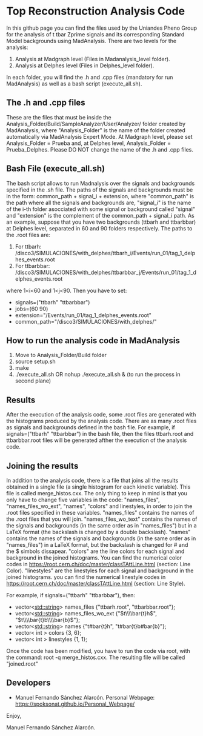 Top Reconstruction Analysis Code
===============
In this github page you can find the files used by the Uniandes Pheno Group for the analysis of t tbar Zprime signals and its corresponding Standard Model backgrounds using MadAnalysis. 
There are two levels for the analysis:

1. Analysis at Madgraph level (Files in Madanalysis_level folder).
2. Analysis at Delphes level (Files in Delphes_level folder).

In each folder, you will find the .h and .cpp files (mandatory for run MadAnalysis) as well as a bash script (execute_all.sh). 

The .h and .cpp files 
---------
These are the files that must be inside the Analysis_Folder/Build/SampleAnalyzer/User/Analyzer/ folder created by MadAnalysis, where "Analysis_Folder" is the name of the folder created automatically via MadAnalysis Expert Mode. At Madgraph level, please set Analysis_Folder = Prueba and, at Delphes level, Analysis_Folder = Prueba_Delphes. Please DO NOT change the name of the .h and .cpp files. 

Bash File (execute_all.sh)
---------
The bash script allows to run Madnalysis over the signals and backgrounds specified in the .sh file. The paths of the signals and backgrounds must be in the form: common_path + signal_i + extension, where "common_path" is the path where all the signals and backgrounds are, "signal_i" is the name of the i-th folder asocciated with some signal or background called "signal" and "extension" is the complement of the common_path + signal_i path. As an example, suppose that you have two backgrounds (ttbarh and ttbarbbar) at Delphes level, separated in 60 and 90 folders respectively. The paths to the .root files are:

1. For ttbarh: /disco3/SIMULACIONES/with_delphes/ttbarh_i/Events/run_01/tag_1_delphes_events.root
2. For ttbarbbar: /disco3/SIMULACIONES/with_delphes/ttbarbbar_j/Events/run_01/tag_1_delphes_events.root

where 1<i<60 and 1<j<90. Then you have to set:

* signals=("ttbarh" "ttbarbbar")
* jobs=(60 90)
* extension="/Events/run_01/tag_1_delphes_events.root"
* common_path="/disco3/SIMULACIONES/with_delphes/"


How to run the analysis code in MadAnalysis
---------
1. Move to Analysis_Folder/Build folder
2. source setup.sh 
3. make 
4. ./execute_all.sh OR  nohup ./execute_all.sh & (to run the process in second plane)


Results
---------
After the execution of the analysis code, some .root files are generated with the histograms produced by the analysis code. There are as many .root files as signals and backgrounds defined in the bash file. For example, if signals=("ttbarh" "ttbarbbar") in the bash file, then the files ttbarh.root and ttbarbbar.root files will be generated afther the execution of the analysis code. 

Joining the results
---------
In addition to the analysis code, there is a file that joins all the results obtained in a single file (a single histogram for each kinetic variable). This file is called merge_histos.cxx. The only thing to keep in mind is that you only have to change five variables in the code: "names_files", "names_files_wo_ext", "names", "colors" and linestyles, in order to join the .root files specified in these variables. "names_files" contains the names of the .root files that you will join. "names_files_wo_text" contains the names of the signals and backgrounds (in the same order as in "names_files") but in a LaTeX format (the backslash is changed by a double backslash). "names" contains the names of the signals and backgrounds (in the same order as in "names_files") in a LaTeX format, but the backslash is changed for # and the $ simbols dissapear. "colors" are the line colors for each signal and background in the joined histograms. You can find the numerical color codes in https://root.cern.ch/doc/master/classTAttLine.html (section: Line Color). "linestyles" are the linestyles for each signal and background in the joined histograms. you can find the numerical linestyle codes in https://root.cern.ch/doc/master/classTAttLine.html (section: Line Style). 

For example, if signals=("ttbarh" "ttbarbbar"), then:

* vector<<std::string>> names_files {"ttbarh.root", "ttbarbbar.root"};
* vector<<std::string>> names_files_wo_ext {"$t\\\\bar{t}h$", "$t\\\\bar{t}b\\\\bar{b}$"};
* vector<<std::string>> names {"t#bar{t}h", "t#bar{t}b#bar{b}"};
* vector< int > colors {3, 6}; 
* vector< int > linestyles {1, 1};

  
  
Once the code has been modified, you have to run the code via root, with the command: root -q merge_histos.cxx. The resulting file will be called "joined.root"


Developers
---------
* Manuel Fernando Sánchez Alarcón. Personal Webpage: https://spoksonat.github.io/Personal_Webpage/

Enjoy,

Manuel Fernando Sánchez Alarcón.
